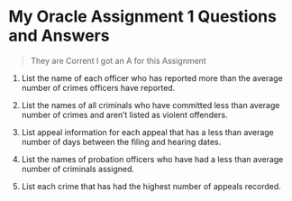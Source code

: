 # My Oracle Assignment 1 Questions and Answers

> They are Corrent I got an A for this Assignment

1. List the name of each officer who has reported more than the average number of crimes officers have reported.

2. List the names of all criminals who have committed less than average number of crimes and aren’t listed as violent offenders.

3. List appeal information for each appeal that has a less than average number of days between the filing and hearing dates.

4. List the names of probation officers who have had a less than average number of criminals assigned.

5. List each crime that has had the highest number of appeals recorded.
